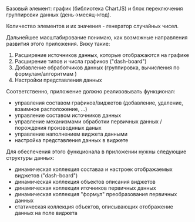 Базовый элемент: график (библиотека ChartJS) и блок переключения группировки данных (день->месяц->год).

Количество элементов и их значения - генератор случайных чисел.

Дальнейшее масштабирование понимаю, как возможные направления развития этого приложения.
Вижу такие:
1. Расширение источников данных, которые отображаются на графике
2. Расширение типов и числа графиков ("dash-board")
3. Добавление обработчиков данных (группировка, вычисления по формулам/алгоритмам )
4. Настройки представления данных

Соответственно, приложение должно реализовывать функционал:
* управления составом графиков/виджетов (добавление, удаление, взаимное расположение, ...)
* управление составом источников данных
* управление механизмами обработки первичных данных / порождения производнных даных
* управление наполнением виджета данными
* настройка представления данных в виджете 

Для обеспечения этого функционала в приложении нужны следующие структуры данных:
+ динамическая коллекция составаа и настроек отображаемых виджетов ("dash-board")
+ динамическая коллекция объектов описания виджетов
+ динамическая коллекция иточников первичных данных
+ динамическая коллекция "формул" преобразования первичных данных
+ статическая коллекция объектов, описывающих отображение данных на поле виджета
 
